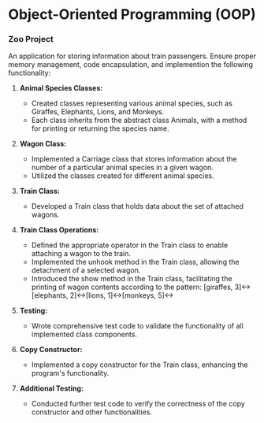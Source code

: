 # Object-Oriented Programming (OOP)

### Zoo Project
An application for storing information about train passengers. Ensure proper memory management, code encapsulation, and implemention the following functionality:

1. **Animal Species Classes:**
   - Created classes representing various animal species, such as Giraffes, Elephants, Lions, and Monkeys.
   - Each class inherits from the abstract class Animals, with a method for printing or returning the species name.

2. **Wagon Class:**
   - Implemented a Carriage class that stores information about the number of a particular animal species in a given wagon.
   - Utilized the classes created for different animal species.

3. **Train Class:**
   - Developed a Train class that holds data about the set of attached wagons.

4. **Train Class Operations:**
   - Defined the appropriate operator in the Train class to enable attaching a wagon to the train.
   - Implemented the unhook method in the Train class, allowing the detachment of a selected wagon.
   - Introduced the show method in the Train class, facilitating the printing of wagon contents according to the pattern: [giraffes, 3]<->[elephants, 2]<->[lions, 1]<->[monkeys, 5]<->

5. **Testing:**
   - Wrote comprehensive test code to validate the functionality of all implemented class components.

6. **Copy Constructor:**
   - Implemented a copy constructor for the Train class, enhancing the program's functionality.

7. **Additional Testing:**
   - Conducted further test code to verify the correctness of the copy constructor and other functionalities.
